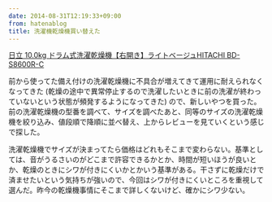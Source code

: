 ```yaml
---
date: 2014-08-31T12:19:33+09:00
from: hatenablog
title: 洗濯機乾燥機買い替えた
---
```

[日立 10.0kg ドラム式洗濯乾燥機【右開き】ライトベージュHITACHI BD-S8600R-C](http://www.amazon.co.jp/exec/obidos/ASIN/B00FKQHMXM/r7kamura07-22/)

前から使ってた備え付けの洗濯乾燥機に不具合が増えてきて運用に耐えられなくなってきた (乾燥の途中で異常停止するので洗濯したいときに前の洗濯が終わっていないという状態が頻発するようになってきた) ので、新しいやつを買った。前の洗濯乾燥機の型番を調べて、サイズを調べたあと、同等のサイズの洗濯乾燥機を絞り込み、値段順で降順に並べ替え、上からレビューを見ていくという感じで探した。

洗濯乾燥機でサイズが決まってたら価格はどれもそこまで変わらない。基準としては、音がうるさいのがどこまで許容できるかとか、時間が短いほうが良いとか、乾燥のときにシワが付きにくいかとかいう基準がある。干さずに乾燥だけで済ませたいという気持ちが強いので、今回はシワが付きにくいところを重視して選んだ。昨今の乾燥機事情にそこまで詳しくないけど、確かにシワ少ない。


